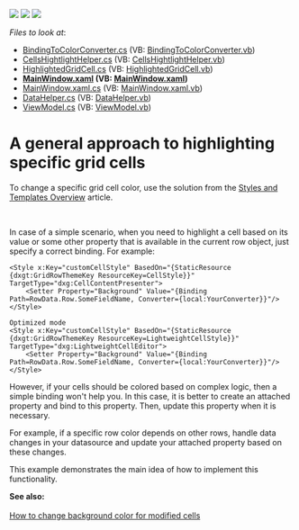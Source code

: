 <!-- default badges list -->
![](https://img.shields.io/endpoint?url=https://codecentral.devexpress.com/api/v1/VersionRange/128647368/14.1.3%2B)
[![](https://img.shields.io/badge/Open_in_DevExpress_Support_Center-FF7200?style=flat-square&logo=DevExpress&logoColor=white)](https://supportcenter.devexpress.com/ticket/details/E4181)
[![](https://img.shields.io/badge/📖_How_to_use_DevExpress_Examples-e9f6fc?style=flat-square)](https://docs.devexpress.com/GeneralInformation/403183)
<!-- default badges end -->
<!-- default file list -->
*Files to look at*:

* [BindingToColorConverter.cs](./CS/ColorHelper/BindingToColorConverter.cs) (VB: [BindingToColorConverter.vb](./VB/ColorHelper/BindingToColorConverter.vb))
* [CellsHightlightHelper.cs](./CS/ColorHelper/CellsHightlightHelper.cs) (VB: [CellsHightlightHelper.vb](./VB/ColorHelper/CellsHightlightHelper.vb))
* [HighlightedGridCell.cs](./CS/ColorHelper/HighlightedGridCell.cs) (VB: [HighlightedGridCell.vb](./VB/ColorHelper/HighlightedGridCell.vb))
* **[MainWindow.xaml](./CS/MainWindow.xaml) (VB: [MainWindow.xaml](./VB/MainWindow.xaml))**
* [MainWindow.xaml.cs](./CS/MainWindow.xaml.cs) (VB: [MainWindow.xaml.vb](./VB/MainWindow.xaml.vb))
* [DataHelper.cs](./CS/Model/DataHelper.cs) (VB: [DataHelper.vb](./VB/Model/DataHelper.vb))
* [ViewModel.cs](./CS/ViewModel/ViewModel.cs) (VB: [ViewModel.vb](./VB/ViewModel/ViewModel.vb))
<!-- default file list end -->
# A general approach to highlighting specific grid cells


<p>To change a specific grid cell color, use the solution from the <a href="http://documentation.devexpress.com/#WPF/CustomDocument6762">Styles and Templates Overview</a> article.</p>
<br />
<p>In case of a simple scenario, when you need to highlight a cell based on its value or some other property that is available in the current row object, just specify a correct binding. For example:</p>


```xaml
<Style x:Key="customCellStyle" BasedOn="{StaticResource {dxgt:GridRowThemeKey ResourceKey=CellStyle}}" TargetType="dxg:CellContentPresenter">
    <Setter Property="Background" Value="{Binding Path=RowData.Row.SomeFieldName, Converter={local:YourConverter}}"/>
</Style>

Optimized mode
<Style x:Key="customCellStyle" BasedOn="{StaticResource {dxgt:GridRowThemeKey ResourceKey=LightweightCellStyle}}" TargetType="dxg:LightweightCellEditor">
    <Setter Property="Background" Value="{Binding Path=RowData.Row.SomeFieldName, Converter={local:YourConverter}}"/>
</Style>
```


<p>However, if your cells should be colored based on complex logic, then a simple binding won't help you. In this case, it is better to create an attached property and bind to this property. Then, update this property when it is necessary.</p>
<p>For example, if a specific row color depends on other rows, handle data changes in your datasource and update your attached property based on these changes.</p>
<p>This example demonstrates the main idea of how to implement this functionality.</p>
<p><strong>S</strong><strong>ee al</strong><strong>so</strong><strong>:<br /> </strong><br /> <a href="https://www.devexpress.com/Support/Center/p/E1297">How to change background color for modified cells</a></p>

<br/>


